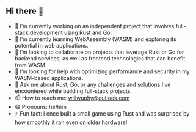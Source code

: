 ## Hi there 👋

- 🔭 I’m currently working on an independent project that involves full-stack development using Rust and Go.
- 🌱 I’m currently learning WebAssembly (WASM) and exploring its potential in web applications.
- 👯 I’m looking to collaborate on projects that leverage Rust or Go for backend services, as well as frontend technologies that can benefit from WASM.
- 🤔 I’m looking for help with optimizing performance and security in my WASM-based applications.
- 💬 Ask me about Rust, Go, or any challenges and solutions I’ve encountered while building full-stack projects.
- 📫 How to reach me: willwuphy@outlook.com
- 😄 Pronouns: he/him
- ⚡ Fun fact: I once built a small game using Rust and was surprised by how smoothly it ran even on older hardware!
